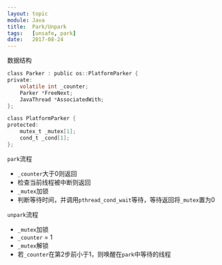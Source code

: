 ```yaml
---
layout: topic
module: Java
title:  Park/Unpark
tags:   [unsafe, park]
date:   2017-08-24
---
```


数据结构

```c
class Parker : public os::PlatformParker {
private:
    volatile int _counter;
    Parker *FreeNext;
    JavaThread *AssociatedWith;
};

class PlatformParker {
protected:
    mutex_t _mutex[1];
    cond_t _cond[1];
};
```

`park`流程

* `_counter`大于0则返回
* 检查当前线程被中断则返回
* `_mutex`加锁
* 判断等待时间，并调用`pthread_cond_wait`等待，等待返回将`_mutex`置为0

`unpark`流程

* `_mutex`加锁
* `_counter` = 1
* `_mutex`解锁
* 若`_counter`在第2步前小于1，则唤醒在`park`中等待的线程
